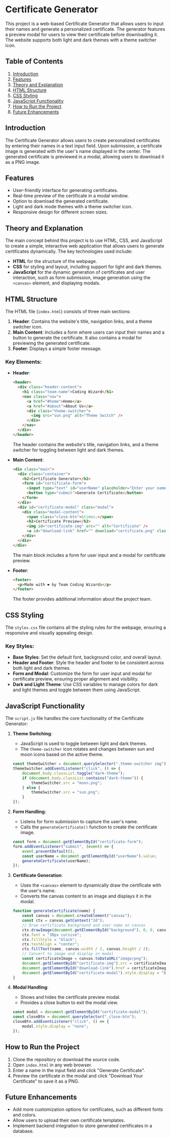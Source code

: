 # Certificate Generator

This project is a web-based Certificate Generator that allows users to input their names and generate a personalized certificate. The generator features a preview modal for users to view their certificate before downloading it. The website supports both light and dark themes with a theme switcher icon.

## Table of Contents

1. [Introduction](#introduction)
2. [Features](#features)
3. [Theory and Explanation](#theory-and-explanation)
4. [HTML Structure](#html-structure)
5. [CSS Styling](#css-styling)
6. [JavaScript Functionality](#javascript-functionality)
7. [How to Run the Project](#how-to-run-the-project)
8. [Future Enhancements](#future-enhancements)

## Introduction

The Certificate Generator allows users to create personalized certificates by entering their names in a text input field. Upon submission, a certificate image is generated with the user's name displayed in the center. The generated certificate is previewed in a modal, allowing users to download it as a PNG image.

## Features

- User-friendly interface for generating certificates.
- Real-time preview of the certificate in a modal window.
- Option to download the generated certificate.
- Light and dark mode themes with a theme switcher icon.
- Responsive design for different screen sizes.

## Theory and Explanation

The main concept behind this project is to use HTML, CSS, and JavaScript to create a simple, interactive web application that allows users to generate certificates dynamically. The key technologies used include:

- **HTML** for the structure of the webpage.
- **CSS** for styling and layout, including support for light and dark themes.
- **JavaScript** for the dynamic generation of certificates and user interaction, such as form submission, image generation using the `<canvas>` element, and displaying modals.

## HTML Structure

The HTML file (`index.html`) consists of three main sections:

1. **Header**: Contains the website's title, navigation links, and a theme switcher icon.
2. **Main Content**: Includes a form where users can input their names and a button to generate the certificate. It also contains a modal for previewing the generated certificate.
3. **Footer**: Displays a simple footer message.

### Key Elements:

- **Header**:
  ```html
  <header>
    <div class="header-content">
      <h1 class="team-name">Coding Wizard</h1>
      <nav class="nav">
        <a href="#home">Home</a>
        <a href="#about">About Us</a>
        <div class="theme-switcher">
          <img src="sun.png" alt="Theme Switch" />
        </div>
      </nav>
    </div>
  </header>
  ```
  The header contains the website's title, navigation links, and a theme switcher for toggling between light and dark themes.

- **Main Content**:
  ```html
  <div class="main">
    <div class="container">
      <h2>Certificate Generator</h2>
      <form id="certificate-form">
        <input type="text" id="userName" placeholder="Enter your name" required />
        <button type="submit">Generate Certificate</button>
      </form>
    </div>
    <div id="certificate-modal" class="modal">
      <div class="modal-content">
        <span class="close-btn">&times;</span>
        <h2>Certificate Preview</h2>
        <img id="certificate-img" src="" alt="Certificate" />
        <a id="download-link" href="" download="certificate.png" class="download-btn">Download Your Certificate</a>
      </div>
    </div>
  </div>
  ```
  The main block includes a form for user input and a modal for certificate preview.

- **Footer**:
  ```html
  <footer>
    <p>Made with ❤ by Team Coding Wizards</p>
  </footer>
  ```
  The footer provides additional information about the project team.

## CSS Styling

The `styles.css` file contains all the styling rules for the webpage, ensuring a responsive and visually appealing design.

### Key Styles:

- **Base Styles**: Set the default font, background color, and overall layout.
- **Header and Footer**: Style the header and footer to be consistent across both light and dark themes.
- **Form and Modal**: Customize the form for user input and modal for certificate preview, ensuring proper alignment and visibility.
- **Dark and Light Theme**: Use CSS variables to manage colors for dark and light themes and toggle between them using JavaScript.

## JavaScript Functionality

The `script.js` file handles the core functionality of the Certificate Generator:

1. **Theme Switching**:
   - JavaScript is used to toggle between light and dark themes.
   - The `theme-switcher` icon rotates and changes between sun and moon icons based on the active theme.
   ```javascript
   const themeSwitcher = document.querySelector(".theme-switcher img");
   themeSwitcher.addEventListener("click", () => {
       document.body.classList.toggle("dark-theme");
       if (document.body.classList.contains("dark-theme")) {
           themeSwitcher.src = "moon.png";
       } else {
           themeSwitcher.src = "sun.png";
       }
   });
   ```

2. **Form Handling**:
   - Listens for form submission to capture the user's name.
   - Calls the `generateCertificate()` function to create the certificate image.
   ```javascript
   const form = document.getElementById("certificate-form");
   form.addEventListener("submit", (event) => {
       event.preventDefault();
       const userName = document.getElementById("userName").value;
       generateCertificate(userName);
   });
   ```

3. **Certificate Generation**:
   - Uses the `<canvas>` element to dynamically draw the certificate with the user's name.
   - Converts the canvas content to an image and displays it in the modal.
   ```javascript
   function generateCertificate(name) {
       const canvas = document.createElement("canvas");
       const ctx = canvas.getContext("2d");
       // Draw certificate background and user name on canvas
       ctx.drawImage(document.getElementById("background"), 0, 0, canvas.width, canvas.height);
       ctx.font = "30px cursive";
       ctx.fillStyle = "black";
       ctx.textAlign = "center";
       ctx.fillText(name, canvas.width / 2, canvas.height / 2);
       // Convert to image and display in modal
       const certificateImage = canvas.toDataURL("image/png");
       document.getElementById("certificate-img").src = certificateImage;
       document.getElementById("download-link").href = certificateImage;
       document.getElementById("certificate-modal").style.display = "block";
   }
   ```

4. **Modal Handling**:
   - Shows and hides the certificate preview modal.
   - Provides a close button to exit the modal view.
   ```javascript
   const modal = document.getElementById("certificate-modal");
   const closeBtn = document.querySelector(".close-btn");
   closeBtn.addEventListener("click", () => {
       modal.style.display = "none";
   });
   ```

## How to Run the Project

1. Clone the repository or download the source code.
2. Open `index.html` in any web browser.
3. Enter a name in the input field and click "Generate Certificate".
4. Preview the certificate in the modal and click "Download Your Certificate" to save it as a PNG.

## Future Enhancements

- Add more customization options for certificates, such as different fonts and colors.
- Allow users to upload their own certificate templates.
- Implement backend integration to store generated certificates in a database.

